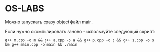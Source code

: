 # OS-LABS

Можно запускать сразу object файл main.

Если нужно скомпилировать заново - используйте следующий скрипт:
```{r, engine='bash', count_lines}
g++ m.cpp -o m && g++ a.cpp -o a && g++ p.cpp -o p && g++ s.cpp -o s && g++ main.cpp -o main && ./main
```
